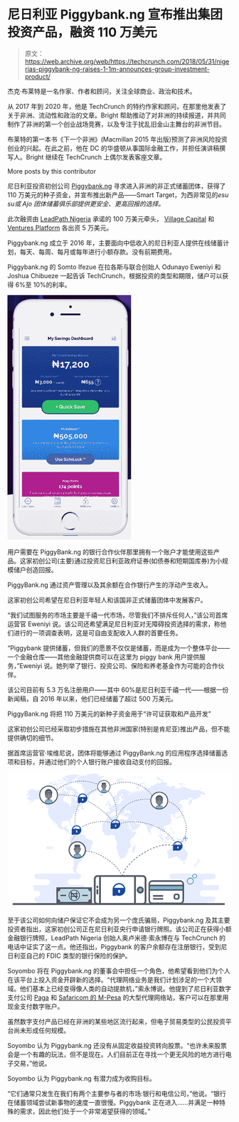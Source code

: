 # 尼日利亚 Piggybank.ng 宣布推出集团投资产品，融资 110 万美元

> 原文：<https://web.archive.org/web/https://techcrunch.com/2018/05/31/nigerias-piggybank-ng-raises-1-1m-announces-group-investment-product/>

杰克·布莱特是一名作家、作者和顾问，关注全球商业、政治和技术。

从 2017 年到 2020 年，他是 TechCrunch 的特约作家和顾问，在那里他发表了关于非洲、流动性和政治的文章。Bright 帮助推动了对非洲的持续报道，并共同制作了非洲的第一个创业战场竞赛，以及专注于扰乱旧金山主舞台的非洲节目。

布莱特的第一本书《下一个非洲》(Macmillan 2015 年出版)预测了非洲风险投资创业的兴起。在此之前，他在 DC 的华盛顿从事国际金融工作，并担任演讲稿撰写人。Bright 继续在 TechCrunch 上偶尔发表客座文章。

More posts by this contributor

尼日利亚投资初创公司 [Piggybank.ng](https://web.archive.org/web/20230315051101/https://www.piggybank.ng/) 寻求进入非洲的非正式储蓄团体，获得了 110 万美元的种子资金，并宣布推出新产品——Smart Target，为西非常见的*esu su或 *Ajo* 团体储蓄俱乐部提供更安全、更高回报的选择。*

此次融资由 [LeadPath Nigeria](https://web.archive.org/web/20230315051101/https://www.crunchbase.com/organization/leadpath-nigeria) 承诺的 100 万美元牵头， [Village Capital](https://web.archive.org/web/20230315051101/https://vilcap.com/) 和 [Ventures Platform](https://web.archive.org/web/20230315051101/http://www.venturesplatform.com/) 各出资 5 万美元。

Piggybank.ng 成立于 2016 年，主要面向中低收入的尼日利亚人提供在线储蓄计划，每天、每周、每月或每年进行小额存款。没有前期费用。

Piggybank.ng 的 Somto Ifezue 在拉各斯与联合创始人 Odunayo Eweniyi 和 Joshua Chibueze 一起告诉 TechCrunch，根据投资的类型和期限，储户可以获得 6%至 10%的利率。

![](img/3c1624e7894dbddd99a8f23e2b626fb1.png)

用户需要在 PiggyBank.ng 的银行合作伙伴那里拥有一个账户才能使用这些产品。这家初创公司(主要)通过投资尼日利亚政府证券(如债券和短期国库券)为小规模储户创造回报。

PiggyBank.ng 通过资产管理以及其余额在合作银行产生的浮动产生收入。

这家初创公司希望在尼日利亚年轻人和该国非正式储蓄团体中发展客户。

“我们试图服务的市场主要是千禧一代市场，尽管我们不排斥任何人，”该公司首席运营官 Eweniyi 说。该公司还希望满足尼日利亚对无障碍投资选择的需求，称他们进行的一项调查表明，这是可自由支配收入人群的首要任务。

“Piggybank 提供储蓄，但我们的愿景不仅仅是储蓄，而是成为一个整体平台——一个金融仓库——其他金融提供商可以在这里为 piggy bank 用户提供服务，”Eweniyi 说。她列举了银行、投资公司、保险和养老基金作为可能的合作伙伴。

该公司目前有 5.3 万名注册用户——其中 60%是尼日利亚千禧一代——根据一份新闻稿，自 2016 年以来，他们已经储蓄了超过 500 万美元。

PiggyBank.ng 将把 110 万美元的新种子资金用于“许可证获取和产品开发”

这家初创公司已经采取初步措施在其他非洲国家(特别是肯尼亚)推出产品，但不能提供确切的细节。

据首席运营官·埃维尼说，团体将能够通过 PiggyBank.ng 的应用程序选择储蓄选项和目标，并通过他们的个人银行账户接收自动支付的回报。

![](img/811f4453f3ef0efcb4c8e7199ebad7ad.png)

至于该公司如何向储户保证它不会成为另一个庞氏骗局，Piggybank.ng 及其主要投资者指出，这家初创公司正在尼日利亚央行申请银行牌照。该公司正在获得小额金融银行牌照，LeadPath Nigeria 创始人奥卢米德·索永博在与 TechCrunch 的电话中证实了这一点。他还指出，Piggybank 的客户余额存在注册银行，受到尼日利亚自己的 FDIC 类型的银行保险的保护。

Soyombo 将在 Piggybank.ng 的董事会中担任一个角色，他希望看到他们为个人在该平台上投入资金开辟新的选择。“代理网络业务是我们计划涉足的一个大领域。他们基本上已经变得像人类的自动提款机，”索永博说。他提到了尼日利亚数字支付公司 [Paga](https://web.archive.org/web/20230315051101/https://www.crunchbase.com/organization/paga) 和 [Safaricom 的 M-Pesa](https://web.archive.org/web/20230315051101/https://techcrunch.com/2018/04/30/safaricom-rolls-out-bonga-social-networking-platform-to-augment-m-pesa/) 的大型代理网络站，客户可以在那里用现金支付数字账户。

虽然数字支付产品已经在非洲的某些地区流行起来，但电子贸易类型的公民投资平台尚未形成任何规模。

Soyombo 认为 Piggybank.ng 还没有从固定收益投资转向股票。“也许未来股票会是一个有趣的玩法，但不是现在。人们目前正在寻找一个更无风险的地方进行电子交易，”他说。

Soyombo 认为 Piggybank.ng 有潜力成为收购目标。

“它们通常只发生在我们有两个主要参与者的市场:银行和电信公司，”他说。“银行在储蓄领域尝试新事物的速度一直很慢。Piggybank 正在进入……并满足一种特殊的需求，因此他们处于一个非常渴望获得的领域。”